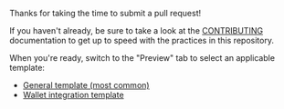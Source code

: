 Thanks for taking the time to submit a pull request!

If you haven't already, be sure to take a look at the [CONTRIBUTING](https://github.com/Peersyst/wallet-selector/blob/main/CONTRIBUTING.md) documentation to get up to speed with the practices in this repository.

When you're ready, switch to the "Preview" tab to select an applicable template:

- [General template (most common)](?expand=1&template=general.md)
- [Wallet integration template](?expand=1&template=wallet_integration.md)
